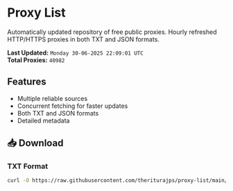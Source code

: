 # Proxy List

Automatically updated repository of free public proxies. Hourly refreshed HTTP/HTTPS proxies in both TXT and JSON formats.

**Last Updated:** `Monday 30-06-2025 22:09:01 UTC`  
**Total Proxies:** `40982`

## Features
- Multiple reliable sources
- Concurrent fetching for faster updates
- Both TXT and JSON formats
- Detailed metadata

## 📥 Download

### TXT Format
```bash
curl -O https://raw.githubusercontent.com/theriturajps/proxy-list/main/proxies.txt